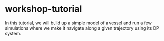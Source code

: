 # workshop-tutorial
In this tutorial, we will build up a simple model of a vessel and run a few simulations where we make it navigate along a given trajectory using its DP system.
